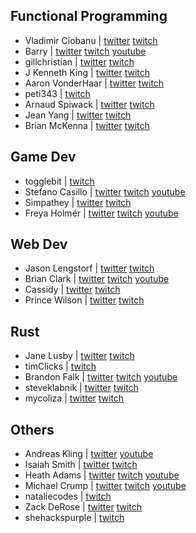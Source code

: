 ## Functional Programming

- Vladimir Ciobanu | [twitter](https://twitter.com/cvlad) [twitch](https://www.twitch.tv/cvladfp)
- Barry | [twitter](https://twitter.com/chiroptical) [twitch](https://www.twitch.tv/chiroptical) [youtube](https://www.youtube.com/c/chiroptical)
- gillchristian | [twitter](https://twitter.com/gillchristian) [twitch](https://www.twitch.tv/gillchristian)
- J Kenneth King | [twitter](https://twitter.com/agentultra) [twitch](https://www.twitch.tv/agentultra)
- Aaron VonderHaar | [twitter](https://twitter.com/avh4) [twitch](https://www.twitch.tv/avh4)
- peti343 | [twitch](https://www.twitch.tv/peti343)
- Arnaud Spiwack | [twitter](https://twitter.com/aspiwack) [twitch](https://www.twitch.tv/notnotarnaud)
- Jean Yang | [twitter](https://twitter.com/jeanqasaur) [twitch](https://www.twitch.tv/jeanqasaur)
- Brian McKenna | [twitter](https://twitter.com/puffnfresh) [twitch](https://www.twitch.tv/puffnfresh)

## Game Dev

- togglebit | [twitch](https://www.twitch.tv/togglebit)
- Stefano Casillo | [twitter](https://twitter.com/KunosStefano) [twitch](https://www.twitch.tv/kunosstefano) [youtube](https://www.youtube.com/user/kunosayu)
- Simpathey | [twitter](https://twitter.com/Simpathey) [twitch](https://www.twitch.tv/simpathey)
- Freya Holmér | [twitter](https://twitter.com/FreyaHolmer) [twitch](https://www.twitch.tv/acegikmo) [youtube](https://www.youtube.com/c/acegikmo)

## Web Dev

- Jason Lengstorf | [twitter](https://twitter.com/jlengstorf) [twitch](https://www.twitch.tv/jlengstorf)
- Brian Clark | [twitter](https://twitter.com/_clarkio) [twitch](https://www.twitch.tv/clarkio) [youtube](https://www.youtube.com/clarkio)
- Cassidy | [twitter](https://twitter.com/cassidoo) [twitch](https://www.twitch.tv/cassidoo)
- Prince Wilson | [twitter](https://twitter.com/maxcell) [twitch](https://www.twitch.tv/maxcellw)

## Rust

- Jane Lusby | [twitter](https://twitter.com/yaahc_) [twitch](https://www.twitch.tv/yaahc)
- timClicks | [twitch](https://www.twitch.tv/timclicks)
- Brandon Falk | [twitter](https://twitter.com/gamozolabs) [twitch](https://www.twitch.tv/gamozo) [youtube](https://www.youtube.com/user/gamozolabs)
- steveklabnik | [twitter](https://twitter.com/steveklabnik) [twitch](https://www.twitch.tv/steveklabnik)
- mycoliza | [twitter](https://twitter.com/mycoliza) [twitch](https://www.twitch.tv/mycoliza)

## Others

- Andreas Kling | [twitter](https://twitter.com/awesomekling) [youtube](https://www.youtube.com/andreaskling)
- Isaiah Smith | [twitter](https://twitter.com/IsaiahByDayah) [twitch](https://www.twitch.tv/isaiahbydayah)
- Heath Adams | [twitter](https://twitter.com/thecybermentor) [twitch](https://www.twitch.tv/thecybermentor) [youtube](https://www.youtube.com/c/thecybermentor)
- Michael Crump | [twitter](https://twitter.com/mbcrump) [twitch](https://www.twitch.tv/mbcrump) [youtube](https://www.youtube.com/mbcrump)
- nataliecodes | [twitch](https://www.twitch.tv/nataliecodes)
- Zack DeRose | [twitter](https://twitter.com/zackderose) [twitch](https://www.twitch.tv/zackderose)
- shehackspurple | [twitch](https://www.twitch.tv/shehackspurple)

